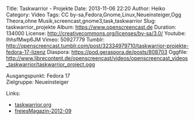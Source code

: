 Title: Taskwarrior - Projekte
Date: 2013-11-06 22:20
Author: Heiko
Category: Video
Tags: CC by-sa,Fedora,Gnome,Linux,Neueinsteiger,Ogg Theora,ohne Musik,screencast,gnome3,task,taskwarrior
Slug: taskwarrior_projekte
Album: https://www.openscreencast.de
Duration: 134000
License: http://creativecommons.org/licenses/by-sa/3.0/
Youtube: IhhsfMwp6JM
Vimeo: 50927779
Tumblr: http://openscreencast.tumblr.com/post/32334979710/taskwarrior-projekte-fedora-17-lizenz
Diaspora: https://pod.geraspora.de/posts/808703
Oggfile: http://www.librecontent.de/openscreencast/videos/openscreencast_videos_taskwarrior/taskwarrior_project.ogg

Ausgangspunkt: Fedora 17  
Zielgruppe: Neueinsteiger  

Links:

  * [taskwarrior.org](http://taskwarrior.org/ "Link zu taskwarrior" )
  * [freiesMagazin-2012-09](http://www.freiesmagazin.de/mobil/freiesMagazin-2012-09.html#12_09_taskwarrior_02 "Link zu freiesmagazin.de" )

